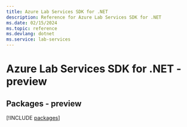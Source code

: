 ```yaml
---
title: Azure Lab Services SDK for .NET
description: Reference for Azure Lab Services SDK for .NET
ms.date: 02/15/2024
ms.topic: reference
ms.devlang: dotnet
ms.service: lab-services
---
```

# Azure Lab Services SDK for .NET - preview
## Packages - preview
[!INCLUDE [packages](lab-services-index.md)]